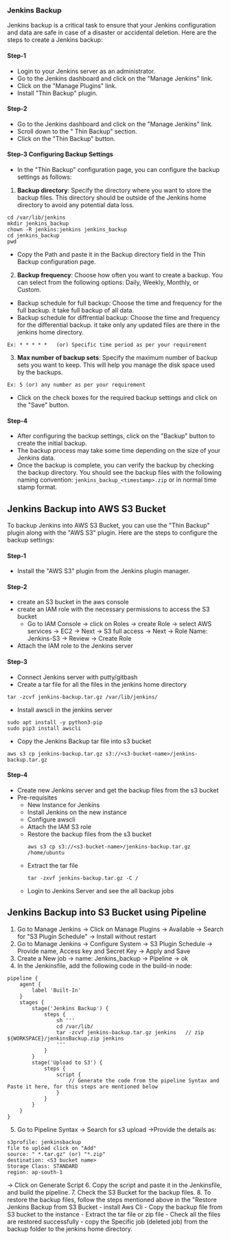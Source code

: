 ### Jenkins Backup
Jenkins backup is a critical task to ensure that your Jenkins configuration and data are safe in case of a disaster or accidental deletion. Here are the steps to create a Jenkins backup:
#### Step-1
- Login to your Jenkins server as an administrator. 
- Go to the Jenkins dashboard and click on the "Manage Jenkins" link.
- Click on the "Manage Plugins" link.
- Install "Thin Backup" plugin.
#### Step-2
- Go to the Jenkins dashboard and click on the "Manage Jenkins" link.
- Scroll down to the " Thin Backup" section.
- Click on the "Thin Backup" button.
#### Step-3 Configuring Backup Settings
- In the "Thin Backup" configuration page, you can configure the backup settings as follows:
1. **Backup directory**: Specify the directory where you want to store the backup files. This directory should be outside of the Jenkins home directory to avoid any potential data loss.
```
cd /var/lib/jenkins
mkdir jenkins_backup
chown -R jenkins:jenkins jenkins_backup
cd jenkins_backup
pwd
```
- Copy the Path and paste it in the Backup directory field in the Thin Backup configuration page.
2. **Backup frequency**: Choose how often you want to create a backup. You can select from the following options: Daily, Weekly, Monthly, or Custom.
- Backup schedule for full backup: Choose the time and frequency for the full backup. it take full backup of all data.
- Backup schedule for diffrential backup: Choose the time and frequency for the differential backup. it take only any updated files are there in the jenkins home directory.
```
Ex: * * * * *   (or) Specific time period as per your requirement
```
3. **Max number of backup sets**: Specify the maximum number of backup sets you want to keep. This will help you manage the disk space used by the backups.
```
Ex: 5 (or) any number as per your requirement
```
- Click on the check boxes for the required backup settings and click on the "Save" button.
#### Step-4
- After configuring the backup settings, click on the "Backup" button to create the initial backup.
- The backup process may take some time depending on the size of your Jenkins data.
- Once the backup is complete, you can verify the backup by checking the backup directory. You should see the backup files with the following naming convention: `jenkins_backup_<timestamp>.zip` or in normal time stamp format.

## Jenkins Backup into AWS S3 Bucket
To backup Jenkins into AWS S3 Bucket, you can use the "Thin Backup" plugin along with the "AWS S3" plugin. Here are the steps to configure the backup settings:
#### Step-1
- Install the "AWS S3" plugin from the Jenkins plugin manager.
#### Step-2
- create an S3 bucket in the aws console
- create an IAM role with the necessary permissions to access the S3 bucket 
    - Go to IAM Console -> click on Roles -> create Role -> select AWS services -> EC2 -> Next -> S3 full access -> Next -> Role Name: Jenkins-S3 -> Review -> Create Role
- Attach the IAM role to the Jenkins server


#### Step-3
- Connect Jenkins server with putty/gitbash
- Create a tar file for all the files in the jenkins home directory
```
tar -zcvf jenkins-backup.tar.gz /var/lib/jenkins/
```
- Install awscli in the jenkins server
```
sudo apt install -y python3-pip
sudo pip3 install awscli
```
- Copy the Jenkins Backup tar file into s3 bucket
```
aws s3 cp jenkins-backup.tar.gz s3://<s3-bucket-name>/jenkins-backup.tar.gz
```

#### Step-4
- Create new Jenkins server and get the backup files from the s3 bucket
- Pre-requisites
    - New Instance for Jenkins
    - Install Jenkins on the new instance
    - Configure awscli
    - Attach the IAM S3 role
    - Restore the backup files from the s3 bucket
        ```
        aws s3 cp s3://<s3-bucket-name>/jenkins-backup.tar.gz /home/ubuntu
        ```
    - Extract the tar file
        ```
        tar -zxvf jenkins-backup.tar.gz -C /
        ```
    - Login to Jenkins Server and see the all backup jobs


## Jenkins Backup into S3 Bucket using Pipeline
1. Go to Manage Jenkins -> Click on Manage Plugins -> Available -> Search for "S3 Plugin Schedule" -> Install without restart
2. Go to Manage Jenkins -> Configure System -> S3 Plugin Schedule -> Provide name, Access key and Secret Key -> Apply and Save
3. Create a New job -> name: Jenkins_backup -> Pipeline -> ok
4. In the Jenkinsfile, add the following code in the build-in node:
```
pipeline {
    agent {
        label 'Built-In'
    }
    stages {
        stage('Jenkins Backup') {
            steps {
                sh '''
                cd /var/lib/
                tar -zcvf jenkins-backup.tar.gz jenkins   // zip ${WORKSPACE}/jenkinsBackup.zip jenkins
                '''
            }
        }
        stage('Upload to S3') {
            steps {
                script {
                    // Generate the code from the pipeline Syntax and Paste it here, for this steps are mentioned below
                }
            }
        }
    }
}
```
5. Go to Pipeline Syntax -> Search for s3 upload ->Provide the details as:
```
s3profile: jenkinsbackup 
file to upload click on "Add" 
source: " *.tar.gz" (or) "*.zip" 
destination: <S3 bucket name> 
Storage Class: STANDARD 
region: ap-south-1 
```
-> Click on Generate Script
6. Copy the script and paste it in the Jenkinsfile, and build the pipeline.
7. Check the S3 Bucket for the backup files.
8. To restore the backup files, follow the steps mentioned above in the "Restore Jenkins Backup from S3 Bucket
    - install Aws Cli
    - Copy the backup file from S3 bucket to the instance
    - Extract the tar file or zip file
    - Check all the files are restored successfully
    - copy the Specific job (deleted job) from the backup folder to the jenkins home directory.